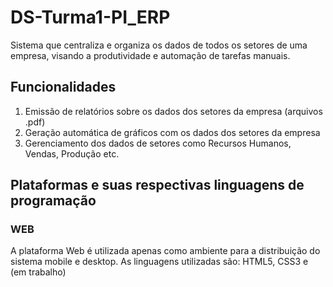 # DS-Turma1-PI_ERP

Sistema que centraliza e organiza os dados de todos os setores de uma empresa, visando a produtividade e automação de tarefas manuais.

## Funcionalidades

1. Emissão de relatórios sobre os dados dos setores da empresa (arquivos .pdf)
2. Geração automática de gráficos com os dados dos setores da empresa
3. Gerenciamento dos dados de setores como Recursos Humanos, Vendas, Produção etc.

## Plataformas e suas respectivas linguagens de programação 

### WEB

A plataforma Web é utilizada apenas como ambiente para a distribuição do sistema mobile e desktop. As linguagens utilizadas são: HTML5, CSS3 e (em trabalho)
